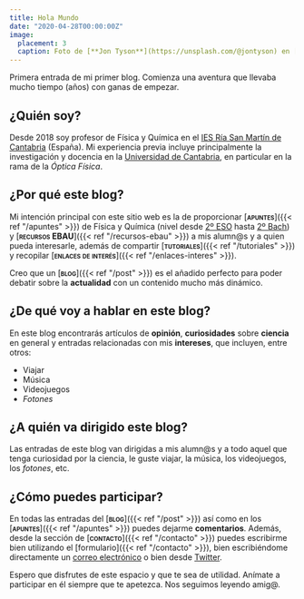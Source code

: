 ```yaml
---
title: Hola Mundo
date: "2020-04-28T00:00:00Z"
image:
  placement: 3
  caption: Foto de [**Jon Tyson**](https://unsplash.com/@jontyson) en [Unsplash](https://unsplash.com)
---
```


Primera entrada de mi primer blog. Comienza una aventura que llevaba mucho tiempo (años) con ganas de empezar.

## ¿Quién soy?

Desde 2018 soy profesor de Física y Química en el [IES Ría San Martín de Cantabria](http://portaleducativo.educantabria.es/web/iesriasanmartin) (España). Mi experiencia previa incluye principalmente la investigación y docencia en la [Universidad de Cantabria](https://web.unican.es), en particular en la rama de la _Óptica Física_.


## ¿Por qué este blog?

Mi intención principal con este sitio web es la de proporcionar [<span style="font-variant:small-caps;">**apuntes**</span>]({{< ref "/apuntes" >}}) de Física y Química (nivel desde [2º ESO](/apuntes/#segundo-eso) hasta [2º Bach](/apuntes/#segundo-bach)) y [<span style="font-variant:small-caps;">**recursos EBAU**</span>]({{< ref "/recursos-ebau" >}}) a mis alumn@s y a quien pueda interesarle, además de compartir [<span style="font-variant:small-caps;">**tutoriales**</span>]({{< ref "/tutoriales" >}}) y recopilar [<span style="font-variant:small-caps;">**enlaces de interés**</span>]({{< ref "/enlaces-interes" >}}).

Creo que un [<span style="font-variant:small-caps;">**blog**</span>]({{< ref "/post" >}}) es el añadido perfecto para poder debatir sobre la **actualidad** con un contenido mucho más dinámico.

## ¿De qué voy a hablar en este blog?
En este blog encontrarás artículos de **opinión**, **curiosidades** sobre **ciencia** en general y entradas relacionadas con mis **intereses**, que incluyen, entre otros:

- Viajar
- Música
- Videojuegos
- _Fotones_

## ¿A quién va dirigido este blog?

Las entradas de este blog van dirigidas a mis alumn@s y a todo aquel que tenga curiosidad por la ciencia, le guste viajar, la música, los videojuegos, los _fotones_, etc.

## ¿Cómo puedes participar?

En todas las entradas del [<span style="font-variant:small-caps;">**blog**</span>]({{< ref "/post" >}}) así como en los [<span style="font-variant:small-caps;">**apuntes**</span>]({{< ref "/apuntes" >}}) puedes dejarme __comentarios__. Además, desde la sección de [<span style="font-variant:small-caps;">**contacto**</span>]({{< ref "/contacto" >}}) puedes escribirme bien utilizando el [formulario]({{< ref "/contacto" >}}), bien escribiéndome directamente un [correo electrónico](mailto:rodri.alcaraz@gmail.com) o bien desde [Twitter](https://twitter.com/alcarazr).

Espero que disfrutes de este espacio y que te sea de utilidad. Anímate a participar en él siempre que te apetezca. Nos seguimos leyendo amig@.